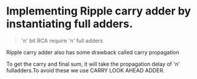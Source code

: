 <h1>Implementing Ripple carry adder by instantiating full adders.</h1>

>'n' bit RCA require 'n' full adders

Ripple carry adder also has some drawback called carry propagation

 To get the carry and final sum, it will take the propagation delay of 'n' fulladders.To avoid these we use CARRY LOOK AHEAD ADDER.
